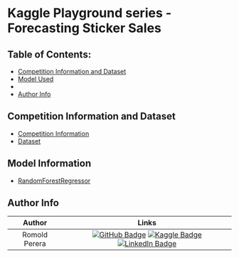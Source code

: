 # Kaggle Playground series - Forecasting Sticker Sales

## Table of Contents:
- [Competition Information and Dataset](https://github.com/Romold/Sticker-Forecasting-Kaggle/#competition-information)
- [Model Used](https://github.com/Romold/Sticker-Forecasting-Kaggle/#model-information)
- 
- [Author Info](https://github.com/Romold/Sticker-Forecasting-Kaggle/#author-info-)

## Competition Information and Dataset

* [Competition Information](https://www.kaggle.com/competitions/playground-series-s5e1)
* [Dataset](https://www.kaggle.com/competitions/playground-series-s5e1/data)

## Model Information

* [RandomForestRegressor](https://scikit-learn.org/1.5/modules/generated/sklearn.ensemble.RandomForestRegressor.html)

## Author Info 

| Author              | Links            |
| :-----------------: | :--------------: |
| Romold Perera | [![GitHub Badge](https://img.shields.io/badge/GitHub-100000?style=for-the-badge&logo=github&logoColor=white)](https://github.com/Romold) [![Kaggle Badge](https://img.shields.io/badge/Kaggle-1DA1F2?style=for-the-badge&logo=kaggle&logoColor=white)](https://www.kaggle.com/neonboy19) [![LinkedIn Badge](https://img.shields.io/badge/LinkedIn-0077B5?style=for-the-badge&logo=linkedin&logoColor=white)](https://www.linkedin.com/in/romold-perera-b046a3261/) |

